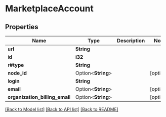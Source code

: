 # MarketplaceAccount

## Properties

Name | Type | Description | Notes
------------ | ------------- | ------------- | -------------
**url** | **String** |  | 
**id** | **i32** |  | 
**r#type** | **String** |  | 
**node_id** | Option<**String**> |  | [optional]
**login** | **String** |  | 
**email** | Option<**String**> |  | [optional]
**organization_billing_email** | Option<**String**> |  | [optional]

[[Back to Model list]](../README.md#documentation-for-models) [[Back to API list]](../README.md#documentation-for-api-endpoints) [[Back to README]](../README.md)


